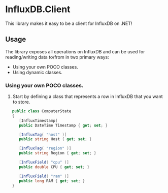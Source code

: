 # InfluxDB.Client

This library makes it easy to be a client for InfluxDB on .NET!

## Usage

The library exposes all operations on InfluxDB and can be used for reading/writing data to/from in two primary ways:
 * Using your own POCO classes.
 * Using dynamic classes.

### Using your own POCO classes.

1. Start by defining a class that represents a row in InfluxDB that you want to store.

```c#
   public class ComputerState
   {
      [InfluxTimestamp]
      public DateTime Timestamp { get; set; }

      [InfluxTag( "host" )]
      public string Host { get; set; }

      [InfluxTag( "region" )]
      public string Region { get; set; }

      [InfluxField( "cpu" )]
      public double CPU { get; set; }

      [InfluxField( "ram" )]
      public long RAM { get; set; }
   }
```
